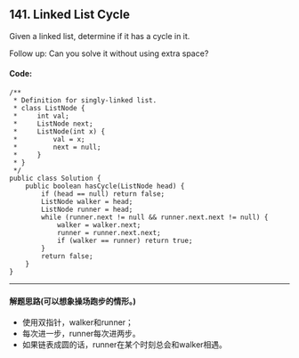 ## 141. Linked List Cycle
Given a linked list, determine if it has a cycle in it.

Follow up:
Can you solve it without using extra space?

#### Code:
<pre><code>/**
 * Definition for singly-linked list.
 * class ListNode {
 *     int val;
 *     ListNode next;
 *     ListNode(int x) {
 *         val = x;
 *         next = null;
 *     }
 * }
 */
public class Solution {
    public boolean hasCycle(ListNode head) {
        if (head == null) return false;
        ListNode walker = head;
        ListNode runner = head;
        while (runner.next != null && runner.next.next != null) {
            walker = walker.next;
            runner = runner.next.next;
            if (walker == runner) return true;
        }
        return false;
    }
}
</code></pre>

***
#### 解题思路(可以想象操场跑步的情形。)
* 使用双指针，walker和runner；
* 每次进一步，runner每次进两步。
* 如果链表成圆的话，runner在某个时刻总会和walker相遇。